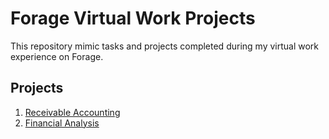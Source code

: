 # Forage Virtual Work Projects
This repository mimic tasks and projects completed during my virtual work experience on Forage.

## Projects
1. [Receivable Accounting](Project1-Receivable-Accounting/)
2. [Financial Analysis](Project2-Financial-Analysis/)
